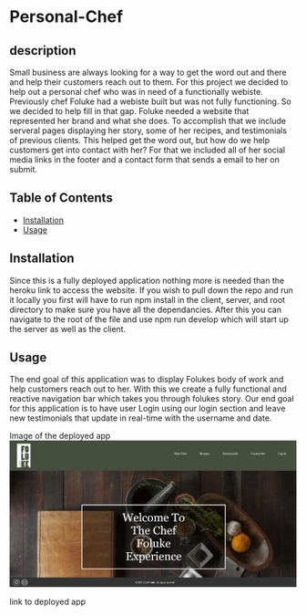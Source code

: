 # Personal-Chef

## description

Small business are always looking for a way to get the word out and there and help their customers reach out to them. For this project we decided to help
out a personal chef who was in need of a functionally webiste. Previously chef Foluke had a webiste built but was not fully functioning. So we decided to 
help fill in that gap. 
Foluke needed a website that represented her brand and what she does. To accomplish that we include serveral pages displaying her story, some of her recipes, and testimonials 
of previous clients. This helped get the word out, but how do we help customers get into contact with her? For that we included all of her social media links in the footer and 
a contact form that sends a email to her on submit.


## Table of Contents

* [Installation](#installation)
* [Usage](#usage)

## Installation
Since this is a fully deployed application nothing more is needed than the heroku link to access the website. If you wish to pull down the repo and run it locally
you first will have to run npm install in the client, server, and root directory to make sure you have all the dependancies. After this you can navigate to the root
of the file and use npm run develop which will start up the server as well as the client.

## Usage

The end goal of this application was to display Folukes body of work and help customers reach out to her. With this we create a fully functional and reactive navigation bar 
which takes you through folukes story. 
Our end goal for this application is to have user Login using our login section and leave new testimonials that update in real-time with the username and date.

Image of the deployed app ![Screenshot](./client/src/components/images/readme.png)


link to deployed app 
